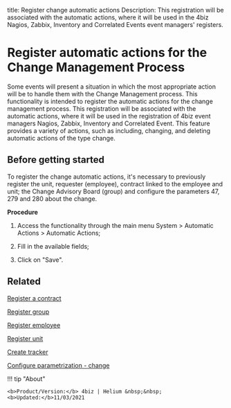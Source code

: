 title: Register change automatic actions
Description: This registration will be associated with the automatic actions, where it will be used in the 4biz Nagios, Zabbix, Inventory and Correlated Events event managers' registers.

# Register automatic actions for the Change Management Process 

Some events will present a situation in which the most appropriate action will be to handle them with the Change Management process. This functionality is intended to register the automatic actions for the change management process. This registration will be associated with the automatic actions, where it will be used in the registration of 4biz event managers Nagios, Zabbix, Inventory and Correlated Event.
This feature provides a variety of actions, such as including, changing, and deleting automatic actions of the type change.


## Before getting started

To register the change automatic actions, it's necessary to previously register the unit, requester (employee), contract linked to the employee and unit; the Change Advisory Board (group) and configure the parameters 47, 279 and 280 about the change.

**Procedure**


1.	Access the functionality through the main menu System > Automatic Actions > Automatic Actions;

2.	Fill in the available fields;

3.	Click on "Save".


Related
-------

[Register a contract](/en-us/4biz-helium/processes/portfolio-and-catalog/configuration/register-contract.html)

[Register group](/en-us/4biz-helium/initial-settings/access-settings/user/register-groups.html)

[Register employee](/en-us/4biz-helium/initial-settings/access-settings/user/register-employee.html)

[Register unit](/en-us/4biz-helium/platform-administration/region-and-language/register-unit.html)

[Create tracker](/en-us/4biz-helium/tracker/use/create-flow.html)

[Configure parametrization - change](/en-us/4biz-helium/platform-administration/parameters-list/configure-parametrization-change.html)

!!! tip "About"

    <b>Product/Version:</b> 4biz | Helium &nbsp;&nbsp;
    <b>Updated:</b>11/03/2021

